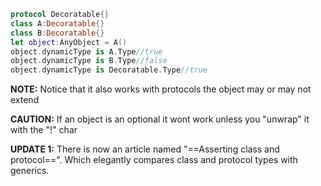 <!--more--> 

```swift
protocol Decoratable{}
class A:Decoratable{}
class B:Decoratable{}
let object:AnyObject = A()
object.dynamicType is A.Type//true
object.dynamicType is B.Type//false
object.dynamicType is Decoratable.Type//true
```
**NOTE:** Notice that it also works with protocols the object may or may not extend

**CAUTION:** If an object is an optional it wont work unless you "unwrap" it with the "!" char

**UPDATE 1:**
There is now an article named "==Asserting class and protocol==". Which elegantly compares class and protocol types with generics. 